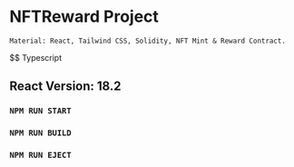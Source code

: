 # NFTReward Project

`Material: React, Tailwind CSS, Solidity, NFT Mint & Reward Contract.`

$$ Typescript

## React Version: 18.2

### `NPM RUN START`

### `NPM RUN BUILD`

### `NPM RUN EJECT`
